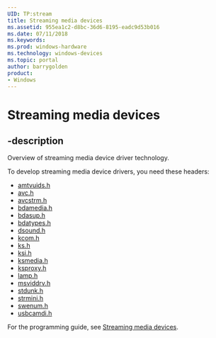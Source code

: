 ```yaml
---
UID: TP:stream
title: Streaming media devices
ms.assetid: 955ea1c2-d8bc-36d6-8195-eadc9d53b016
ms.date: 07/11/2018
ms.keywords: 
ms.prod: windows-hardware
ms.technology: windows-devices
ms.topic: portal
author: barrygolden
product:
- Windows
---
```


# Streaming media devices

## -description

Overview of streaming media device driver technology.

To develop streaming media device drivers, you need these headers:

- [amtvuids.h](../amtvuids/index.md)
- [avc.h](../avc/index.md)
- [avcstrm.h](../avcstrm/index.md)
- [bdamedia.h](../bdamedia/index.md)
- [bdasup.h](../bdasup/index.md)
- [bdatypes.h](../bdatypes/index.md)
- [dsound.h](../dsound/index.md)
- [kcom.h](../kcom/index.md)
- [ks.h](../ks/index.md)
- [ksi.h](../ksi/index.md)
- [ksmedia.h](../ksmedia/index.md) 
- [ksproxy.h](../ksproxy/index.md)
- [lamp.h](../lamp/index.md)
- [msviddrv.h](../msviddrv/index.md)
- [stdunk.h](../stdunk/index.md)
- [strmini.h](../strmini/index.md)
- [swenum.h](../swenum/index.md)
- [usbcamdi.h](../usbcamdi/index.md)

For the programming guide, see [Streaming media devices](https://docs.microsoft.com/windows-hardware/drivers/stream).
